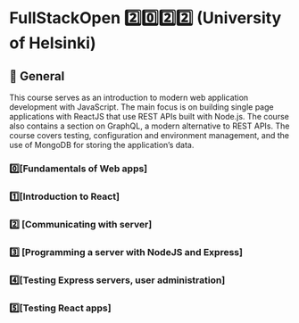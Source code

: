 # FullStackOpen 2️⃣0️⃣2️⃣2️⃣ (University of Helsinki)

## 📣 General

This course serves as an introduction to modern web application development with JavaScript. The main focus is on building single page applications with ReactJS that use REST APIs built with Node.js. The course also contains a section on GraphQL, a modern alternative to REST APIs.
The course covers testing, configuration and environment management, and the use of MongoDB for storing the application’s data.

### 0️⃣[Fundamentals of Web apps]

### 1️⃣[Introduction to React]

### 2️⃣ [Communicating with server]

### 3️⃣ [Programming a server with NodeJS and Express]

### 4️⃣[Testing Express servers, user administration]

### 5️⃣[Testing React apps]

